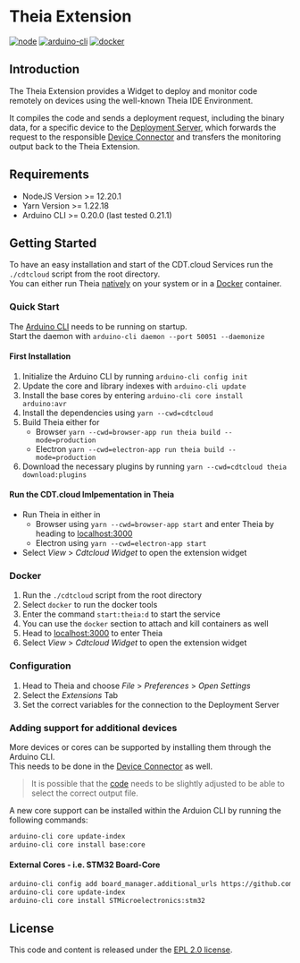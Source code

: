 # Theia Extension

[![node](https://img.shields.io/badge/node-%3E%3D%2012.20.1-339933?logo=node.js)](https://nodejs.org/en/blog/release/v12.20.1/)
[![arduino-cli](https://img.shields.io/badge/arduino--cli-v0.20.0-00979C?logo=arduino)](https://github.com/arduino/arduino-cli/releases/tag/0.20.0)
[![docker](https://img.shields.io/badge/Docker-Support-2496ED?logo=docker)](#Docker)

## Introduction

The Theia Extension provides a Widget to deploy and monitor code remotely on devices using the well-known Theia IDE Environment.

It compiles the code and sends a deployment request, including the binary data, for a specific device to the [Deployment Server](../deployment-server), which forwards the request to the responsible [Device Connector](../device-connector) and transfers the monitoring output back to the Theia Extension.

## Requirements

- NodeJS Version >= 12.20.1
- Yarn Version >= 1.22.18
- Arduino CLI >= 0.20.0 (last tested 0.21.1)

## Getting Started

To have an easy installation and start of the CDT.cloud Services run the `./cdtcloud` script from the root directory.
<br/>
You can either run Theia [natively](#Quick-Start) on your system or in a [Docker](#Docker) container.

### Quick Start

The [Arduino CLI](https://github.com/arduino/arduino-cli/releases) needs to be running on startup.
<br/>
Start the daemon with `arduino-cli daemon --port 50051 --daemonize`

#### First Installation
1. Initialize the Arduino CLI by running `arduino-cli config init`
2. Update the core and library indexes with `arduino-cli update`
3. Install the base cores by entering `arduino-cli core install arduino:avr`
4. Install the dependencies using `yarn --cwd=cdtcloud`
5. Build Theia either for 
   - Browser `yarn --cwd=browser-app run theia build --mode=production` 
   - Electron `yarn --cwd=electron-app run theia build --mode=production`
6. Download the necessary plugins by running `yarn --cwd=cdtcloud theia download:plugins` 

#### Run the CDT.cloud Imlpementation in Theia 

- Run Theia in either in 
  - Browser using `yarn --cwd=browser-app start` and enter Theia by heading to [localhost:3000](http://localhost:3000)
  - Electron using `yarn --cwd=electron-app start`
- Select _View_ > _Cdtcloud Widget_ to open the extension widget

### Docker

1. Run the `./cdtcloud` script from the root directory
2. Select `docker` to run the docker tools
3. Enter the command `start:theia:d` to start the service
4. You can use the `docker` section to attach and kill containers as well
5. Head to [localhost:3000](http://localhost:3000) to enter Theia
6. Select _View_ > _Cdtcloud Widget_ to open the extension widget


### Configuration

1. Head to Theia and choose _File_ > _Preferences_ > _Open Settings_
2. Select the _Extensions_ Tab
3. Set the correct variables for the connection to the Deployment Server

### Adding support for additional devices

More devices or cores can be supported by installing them through the Arduino CLI.
<br/>
This needs to be done in the [Device Connector](../device-connector) as well.

> It is possible that the [code](https://github.com/eclipsesource/cdtcloud-deploymentserver/blob/a09070cfaec74d6be5ef1e12a2aaa37b5e684141/packages/theia-extension/cdtcloud/src/node/compilation-service.ts#L55-L86) needs to be slightly adjusted to be able to select the correct output file.

A new core support can be installed within the Arduion CLI by running the following commands:
```bash
arduino-cli core update-index
arduino-cli core install base:core
```

#### External Cores - i.e. STM32 Board-Core
```bash
arduino-cli config add board_manager.additional_urls https://github.com/stm32duino/BoardManagerFiles/raw/main/package_stmicroelectronics_index.json
arduino-cli core update-index
arduino-cli core install STMicroelectronics:stm32
```

## License

This code and content is released under the [EPL 2.0 license](https://github.com/eclipsesource/cdtcloud-deploymentserver/blob/main/LICENSE).
